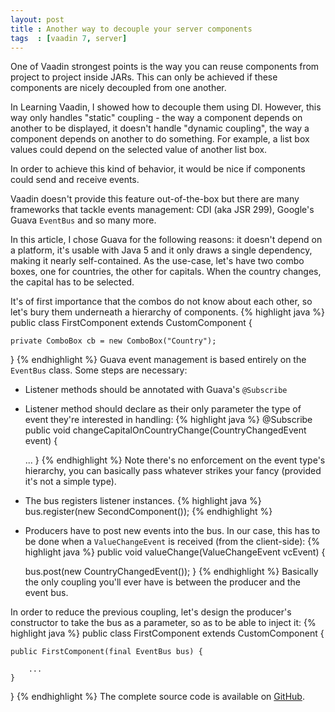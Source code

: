 ```yaml
---
layout: post
title : Another way to decouple your server components
tags  : [vaadin 7, server]
---
```


One of Vaadin strongest points is the way you can reuse components from project to project inside JARs. This can only be achieved if these components are nicely decoupled from one another.

In Learning Vaadin, I showed how to decouple them using DI. However, this way only handles "static" coupling - the way a component depends on another to be displayed, it doesn't handle "dynamic coupling", the way a component depends on another to do something. For example, a list box values could depend on the selected value of another list box.

In order to achieve this kind of behavior, it would be nice if components could send and receive events.

Vaadin doesn't provide this feature out-of-the-box but there are many frameworks that tackle events management: CDI (aka JSR 299), Google's Guava `EventBus` and so many more.

In this article, I chose Guava for the following reasons: it doesn't depend on a platform, it's usable with Java 5 and it only draws a single dependency, making it nearly self-contained. As the use-case, let's have two combo boxes, one for countries, the other for capitals. When the country changes, the capital has to be selected.

It's of first importance that the combos do not know about each other, so let's bury them underneath a hierarchy of components.
{% highlight java %}
public class FirstComponent extends CustomComponent {
 
    private ComboBox cb = new ComboBox("Country");
}
{% endhighlight %}
Guava event management is based entirely on the `EventBus` class. Some steps are necessary:

* Listener methods should be annotated with Guava's `@Subscribe`
* Listener method should declare as their only parameter the type of event they're interested in handling:
{% highlight java %}
@Subscribe
public void changeCapitalOnCountryChange(CountryChangedEvent event) {
 
    ...
}
{% endhighlight %}
Note there's no enforcement on the event type's hierarchy, you can basically pass whatever strikes your fancy (provided it's not a simple type).

* The bus registers listener instances.
{% highlight java %} 
bus.register(new SecondComponent());
{% endhighlight %}
* Producers have to post new events into the bus. In our case, this has to be done when a `ValueChangeEvent` is received (from the client-side): 
{% highlight java %}
public void valueChange(ValueChangeEvent vcEvent) {
 
    bus.post(new CountryChangedEvent());
}
{% endhighlight %}
Basically the only coupling you'll ever have is between the producer and the event bus. 

In order to reduce the previous coupling, let's design the producer's constructor to take the bus as a parameter, so as to be able to inject it: 
{% highlight java %}
public class FirstComponent extends CustomComponent {
 
    public FirstComponent(final EventBus bus) {
 
        ...
    }
}
{% endhighlight %}
The complete source code is available on [GitHub](https://github.com/nfrankel/More-Vaadin/tree/master/eventbus-example).
